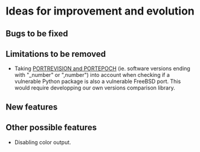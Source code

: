 # Ideas for improvement and evolution

## Bugs to be fixed

## Limitations to be removed
* Taking [PORTREVISION and PORTEPOCH](https://people.freebsd.org/~olivierd/porters-handbook/makefile-naming.html) (ie. software versions ending with "\_number" or ",number")
into account when checking if a vulnerable Python package is also a vulnerable FreeBSD port. This would require developping our own versions comparison library.

## New features

## Other possible features
* Disabling color output.

